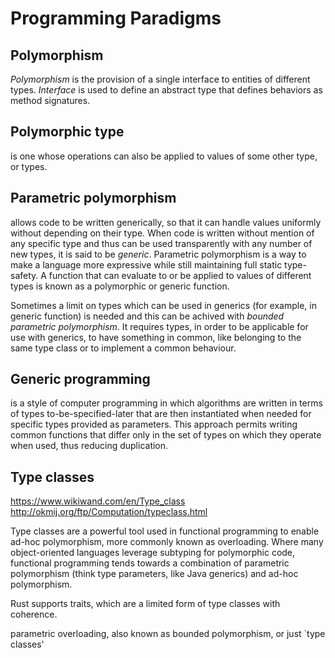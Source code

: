 # Programming Paradigms


## Polymorphism
*Polymorphism* is the provision of a single interface to entities of different types. *Interface* is used to define an abstract type that defines behaviors as method signatures. 

## Polymorphic type
is one whose operations can also be applied to values of some other type, or types. 

## Parametric polymorphism
allows code to be written generically, so that it can handle values uniformly without depending on their type. When code is written without mention of any specific type and thus can be used transparently with any number of new types, it is said to be *generic*. Parametric polymorphism is a way to make a language more expressive while still maintaining full static type-safety. A function that can evaluate to or be applied to values of different types is known as a polymorphic or generic function.

Sometimes a limit on types which can be used in generics (for example, in generic function) is needed and this can be achived with *bounded parametric polymorphism*. It requires types, in order to be applicable for use with generics, to have something in common, like belonging to the same type class or to implement a common behaviour.

## Generic programming
is a style of computer programming in which algorithms are written in terms of types to-be-specified-later that are then instantiated when needed for specific types provided as parameters. This approach permits writing common functions that differ only in the set of types on which they operate when used, thus reducing duplication.


## Type classes

https://www.wikiwand.com/en/Type_class
http://okmij.org/ftp/Computation/typeclass.html

Type classes are a powerful tool used in functional programming to enable ad-hoc polymorphism, more commonly known as overloading. Where many object-oriented languages leverage subtyping for polymorphic code, functional programming tends towards a combination of parametric polymorphism (think type parameters, like Java generics) and ad-hoc polymorphism.

Rust supports traits, which are a limited form of type classes with coherence.

parametric overloading, also known as bounded polymorphism, or just `type classes'
